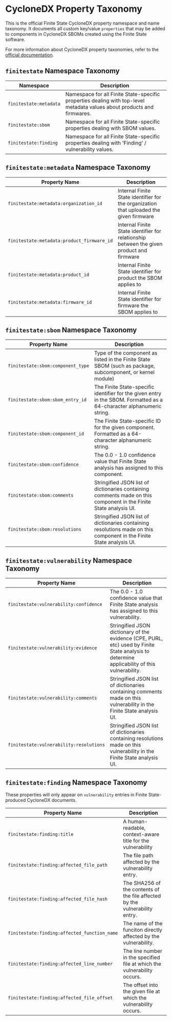 # CycloneDX Property Taxonomy

This is the official Finite State CycloneDX property namespace and name taxonomy. It documents all custom key/value `properties` that may be added to components in CycloneDX SBOMs created using the Finite State software.

For more information about CycloneDX property taxonomies, refer to the [official documentation](https://github.com/CycloneDX/cyclonedx-property-taxonomy).

## `finitestate` Namespace Taxonomy

| Namespace              | Description                                                                                                             |
| ---------------------- | ----------------------------------------------------------------------------------------------------------------------- |
| `finitestate:metadata` | Namespace for all Finite State-specific properties dealing with top-level metadata values about products and firmwares. |
| `finitestate:sbom`     | Namespace for all Finite State-specific properties dealing with SBOM values.                                            |
| `finitestate:finding`  | Namespace for all Finite State-specific properties dealing with 'Finding' / vulnerability values.                       |

## `finitestate:metadata` Namespace Taxonomy

| Property Name                              | Description                                                                              |
| ------------------------------------------ | ---------------------------------------------------------------------------------------- |
| `finitestate:metadata:organization_id`     | Internal Finite State identifier for the organization that uploaded the given firmware   |
| `finitestate:metadata:product_firmware_id` | Internal Finite State identifier for relationship between the given product and firmware |
| `finitestate:metadata:product_id`          | Internal Finite State identifier for product the SBOM applies to                         |
| `finitestate:metadata:firmware_id`         | Internal Finite State identifier for firmware the SBOM applies to                        |

## `finitestate:sbom` Namespace Taxonomy

| Property Name                     | Description                                                                                                            |
| --------------------------------- | ---------------------------------------------------------------------------------------------------------------------- |
| `finitestate:sbom:component_type` | Type of the component as listed in the Finite State SBOM (such as package, subcomponent, or kernel module)             |
| `finitestate:sbom:sbom_entry_id`  | The Finite State-specific identifier for the given entry in the SBOM. Formatted as a 64-character alphanumeric string. |
| `finitestate:sbom:component_id`   | The Finite State-specific ID for the given component. Formatted as a 64-character alphanumeric string.                 |
| `finitestate:sbom:confidence`     | The 0.0 - 1.0 confidence value that Finite State analysis has assigned to this component.                              |
| `finitestate:sbom:comments`       | Stringified JSON list of dictionaries containing comments made on this component in the Finite State analysis UI.      |
| `finitestate:sbom:resolutions`    | Stringified JSON list of dictionaries containing resolutions made on this component in the Finite State analysis UI.   |

## `finitestate:vulnerability` Namespace Taxonomy

| Property Name                     | Description                                                                                                                                        |
| --------------------------------- | -------------------------------------------------------------------------------------------------------------------------------------------------- |
| `finitestate:vulnerability:confidence`  | The 0.0 - 1.0 confidence value that Finite State analysis has assigned to this vulnerability.                                                |
| `finitestate:vulnerability:evidence`    | Stringified JSON dictionary of the evidence (CPE, PURL, etc) used by Finite State analysis to determine applicability of this vulnerability. |
| `finitestate:vulnerability:comments`    | Stringified JSON list of dictionaries containing comments made on this vulnerability in the Finite State analysis UI.                        |
| `finitestate:vulnerability:resolutions` | Stringified JSON list of dictionaries containing resolutions made on this vulnerability in the Finite State analysis UI.                     |

## `finitestate:finding` Namespace Taxonomy

These properties will only appear on `vulnerability` entries in Finite State-produced CycloneDX documents.

| Property Name                                | Description                                                                 |
| -------------------------------------------- | --------------------------------------------------------------------------- |
| `finitestate:finding:title`                  | A human-readable, context-aware title for the vulnerability                 |
| `finitestate:finding:affected_file_path`     | The file path affected by the vulnerability entry.                          |
| `finitestate:finding:affected_file_hash`     | The SHA256 of the contents of the file affected by the vulnerability entry. |
| `finitestate:finding:affected_function_name` | The name of the funciton directly affected by the vulnerability.            |
| `finitestate:finding:affected_line_number`   | The line number in the specified file at which the vulnerability occurs.    |
| `finitestate:finding:affected_file_offset`   | The offset into the given file at which the vulnerability occurs.           |
